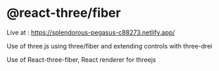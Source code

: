 # @react-three/fiber

Live at : https://splendorous-pegasus-c88273.netlify.app/

Use of three.js using three/fiber and extending controls with three-drei


Use of React-three-fiber, React renderer for threejs
